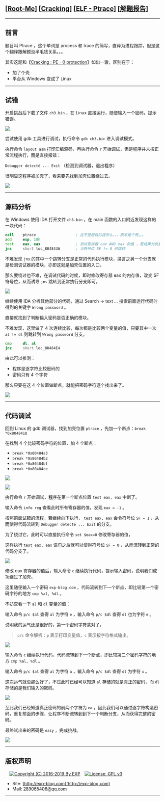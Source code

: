 ## [[Root-Me](https://www.root-me.org/)] [[Cracking](https://www.root-me.org/en/Challenges/Cracking/)] [[ELF - Ptrace](https://www.root-me.org/en/Challenges/Cracking/ELF-Ptrace)] [[解题报告](http://exp-blog.com/2019/02/28/pid-3422/)]

------

## 前言

题目叫 Ptrace ，这个单词是 process 和 trace 的简写，直译为进程跟踪，但是这个翻译跟解题没半毛钱关系。。。

其实这题和【[Cracking : PE - 0 protection](https://github.com/lyy289065406/CTF-Solving-Reports/tree/master/rootme/Cracking/%5B03%5D%20%5B5P%5D%20PE%20-%200%20protection)】如出一辙，区别在于：

- 加了个壳
- 平台从 Windows 变成了 Linux

------------

## 试错

开启挑战后下载了文件 `ch3.bin` ，在 Linux 直接运行，随便输入一个密码，提示错误。

![](http://exp-blog.com/wp-content/uploads/2019/02/ad43db36497f8696c4dc364049e51105.png)

尝试使用 gdb 工具进行调试，执行命令 `gdb ch3.bin` 进入调试模式。

执行命令 `layout asm` 打印汇编源码，再执行命令 `r` 开始调试，但是程序并未按正常流程执行，而是直接报错：

`Debugger detecté ... Exit` （检测到调试器，退出程序）

很明显这程序被加壳了，看来要先找到加壳位置绕过去。

![](http://exp-blog.com/wp-content/uploads/2019/02/802c814034671dfcc584d46435d3711e.png)

------------

## 源码分析

在 Windows 使用 IDA 打开文件 `ch3.bin` ，在 main 函数的入口附近发现这样的一块代码：

```asm
call    ptrace                  ; 这不是题目的提示么，，，原来是个壳。。。
add     esp, 10h
test    eax, eax                ; 测试寄存器 eax AND eax 的值 ，若结果为负数，SF=1 ， 反之 SF=0
jns     short loc_8048436       ; 当符号位 SF != 0 时跳转
```

不难发现 `jns` 的其中一个跳转分支是正常的代码执行模块，换言之另一个分支就是检测调试器的模块，亦即这就是加壳位置的入口。

那么要绕过也不难，在调试代码的时候，即时修改寄存器 eax 的内存值，改变 SF 符号位，从而诱导 `jns` 跳转到正常执行分支即可。

![](http://exp-blog.com/wp-content/uploads/2019/02/c3beacc4ab62cd881aa9ef648285d3c6.png)


继续使用 IDA 分析其他部分的代码，通过 Search -> text ... 搜索前面运行代码时得到的关键字 `Wrong password` 。

直接就找到了判断输入密码是否正确的模块。

不难发现，这里做了 4 次连续比较，每次都是比较两个变量的值，只要其中一次 `al != dl` 则跳转到 `Wrong password` 分支。

```asm
cmp     dl, al
jnz     short loc_80484E4
```

由此可以推测：

- 程序是逐字符比较密码的
- 密码只有 4 个字符

那么只要在这 4 个位置做断点，就能把密码字符逐个找出来了。

![](http://exp-blog.com/wp-content/uploads/2019/02/e6e61871d789664ec30f5dd423bb562b.png)

------------

## 代码调试

回到 Linux 的 gdb 调试器，找到加壳位置 `ptrace` ，先加一个断点：`break *0x8048418`

在找到 4 个比较密码字符的位置，加 4 个断点：

- `break *0x80484a3`
- `break *0x80484b2`
- `break *0x80484bf`
- `break *0x80484ce`

![](http://exp-blog.com/wp-content/uploads/2019/02/914af3d6f819be2531a7c2c9b18e96c4.png)

![](http://exp-blog.com/wp-content/uploads/2019/02/552cd75e4a2d30bf0ef9a168c8a09e2a.png)

执行命令 `r` 开始调试，程序在第一个断点位置 `test eax, eax` 中断了。

输入命令 `info reg` 查看此时所有寄存器的值，发现 `eax = -1` 。

按照前面试错的流程，若继续向下执行， `test eax, eax` 会令符号位 `SF = 1` ，从而使得代码流转到 `Debugger detecté ... Exit` 的分支。

为了绕过它，此时可以直接执行命令 `set $eax=0` 修改寄存器的值，

这样执行 `test eax, eax` 语句之后就可以使得符号位 `SF = 0` ，从而流转到正常的代码分支了。

![](http://exp-blog.com/wp-content/uploads/2019/02/7f1f4470c324299687d51dfc6b73ad9c.png)

修改 eax 寄存器的值后，输入命令 `c` 继续执行代码，提示输入密码，说明我们成功绕过了加壳。

这里随便输入一个密码 `exp-blog.com` ，代码流转到下一个断点，即比较第一个密码字符的地方 `cmp %al, %dl` 。

不妨查看一下 `al` 和 `dl` 变量的值：

输入命令 `p/c $al` 查得 `al` 为字符 `e` ，输入命令 `p/c $dl` 查得 `dl` 也为字符 `e` 。

说明我的运气还是很好的，第一个密码字符蒙对了。

> `p/c` 命令解析：`p` 表示打印变量值，`c` 表示按字符格式输出。

![](http://exp-blog.com/wp-content/uploads/2019/02/8d6145f854d7f3775b5921b95ea07a84.png)

输入命令 `c` 继续执行代码，代码流转到下一个断点，即比较第二个密码字符的地方 `cmp %al, %dl` 。

输入命令 `p/c $al` 查得 `al` 为字符 `a` ，输入命令 `p/c $dl` 查得 `dl` 为字符 `x` 。

这次运气就没那么好了，不过此时已经可以知道 `al` 存储的就是真正的密码，而 `dl` 存储的是我们输入的密码。

![](http://exp-blog.com/wp-content/uploads/2019/02/e63ff5fc8198eec6b9bd650f54a7c6f1.png)

至此我们已经知道真正密码的前两个字符为 `ea` ，因此我们可以通过逐字符构造密码，重复前面的步骤，让程序不断流转到到下一个判断分支，从而获得完整的密码。

最终试出来的密码是 `easy` ，完成挑战。

![](http://exp-blog.com/wp-content/uploads/2019/02/6df4abd6b29f774f9ee2a5cabce8deca.png)


------

## 版权声明

　[![Copyright (C) 2016-2019 By EXP](https://img.shields.io/badge/Copyright%20(C)-2016~2019%20By%20EXP-blue.svg)](http://exp-blog.com)　[![License: GPL v3](https://img.shields.io/badge/License-GPL%20v3-blue.svg)](https://www.gnu.org/licenses/gpl-3.0)
  

- Site: [http://exp-blog.com](http://exp-blog.com) 
- Mail: <a href="mailto:289065406@qq.com?subject=[EXP's Github]%20Your%20Question%20（请写下您的疑问）&amp;body=What%20can%20I%20help%20you?%20（需要我提供什么帮助吗？）">289065406@qq.com</a>


------

